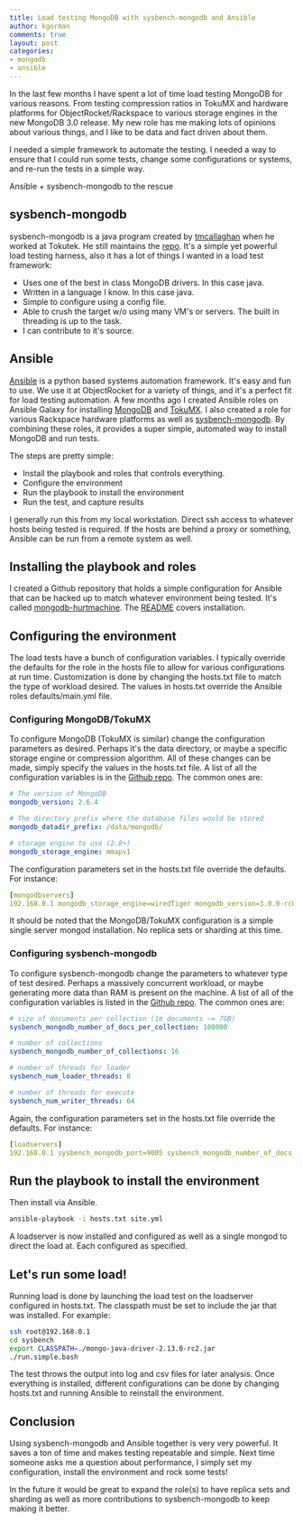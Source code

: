 ```yaml
---
title: Load testing MongoDB with sysbench-mongodb and Ansible
author: kgorman
comments: true
layout: post
categories:
- mongodb
- ansible
---
```


In the last few months I have spent a lot of time load testing MongoDB for various reasons. From testing compression ratios in TokuMX and hardware platforms for ObjectRocket/Rackspace to various storage engines in the new MongoDB 3.0 release. My new role has me making lots of opinions about various things, and I like to be data and fact driven about them.

<!--more-->

I needed a simple framework to automate the testing. I needed a way to ensure that I could run some tests, change some configurations or systems, and re-run the tests in a simple way.

Ansible + sysbench-mongodb to the rescue

## sysbench-mongodb

sysbench-mongodb is a java program created by [tmcallaghan](https://github.com/tmcallaghan) when he worked at Tokutek. He still maintains the [repo](https://github.com/tmcallaghan/sysbench-mongodb). It's a simple yet powerful load testing harness, also it has a lot of things I wanted in a load test framework:

- Uses one of the best in class MongoDB drivers. In this case java.
- Written in a language I know. In this case java.
- Simple to configure using a config file.
- Able to crush the target w/o using many VM's or servers. The built in threading is up to the task.
- I can contribute to it's source.

## Ansible

[Ansible](http://www.ansible.com) is a python based systems automation framework.  It's easy and fun to use. We use it at ObjectRocket for a variety of things, and it's a perfect fit for load testing automation. A few months ago I created Ansible roles on Ansible Galaxy for installing [MongoDB](https://galaxy.ansible.com/list#/roles/1955) and [TokuMX](https://galaxy.ansible.com/list#/roles/1890). I also created a role for various Rackspace hardware platforms as well as [sysbench-mongodb](https://github.com/kgorman/ansible-roles_sysbench-mongodb).  By combining these roles, it provides a super simple, automated way to install MongoDB and run tests.

The steps are pretty simple:

- Install the playbook and roles that controls everything.
- Configure the environment
- Run the playbook to install the environment
- Run the test, and capture results

I generally run this from my local workstation. Direct ssh access to whatever hosts being tested is required. If the hosts are behind a proxy or something, Ansible can be run from a remote system as well.

## Installing the playbook and roles

I created a Github repository that holds a simple configuration for Ansible that can be hacked up to match whatever environment being tested. It's called [mongodb-hurtmachine](https://github.com/kgorman/mongodb-hurtmachine). The [README](https://github.com/kgorman/mongodb-hurtmachine/blob/master/README.md) covers installation.

## Configuring the environment

The load tests have a bunch of configuration variables. I typically override the defaults for the role in the hosts file to allow for various configurations at run time. Customization is done by changing the hosts.txt file to match the type of workload desired. The values in hosts.txt override the Ansible roles defaults/main.yml file.

### Configuring MongoDB/TokuMX

To configure MongoDB (TokuMX is similar) change the configuration parameters as desired. Perhaps it's the data directory, or maybe a specific storage engine or compression algorithm. All of these changes can be made, simply specify the values in the hosts.txt file. A list of all the configuration variables is in the [Github repo](https://github.com/kgorman/ansible-roles_mongodb-install/blob/master/defaults/main.yml). The common ones are:

```yaml
# The version of MongoDB
mongodb_version: 2.6.4

# The directory prefix where the database files would be stored
mongodb_datadir_prefix: /data/mongodb/

# storage engine to use (2.8+)
mongodb_storage_engine: mmapv1
```

The configuration parameters set in the hosts.txt file override the defaults. For instance:

```yaml
[mongodbservers]
192.168.0.1 mongodb_storage_engine=wiredTiger mongodb_version=3.0.0-rc8
```

It should be noted that the MongoDB/TokuMX configuration is a simple single server mongod installation. No replica sets or sharding at this time.

### Configuring sysbench-mongodb

To configure sysbench-mongodb change the parameters to whatever type of test desired. Perhaps a massively concurrent workload, or maybe generating more data than RAM is present on the machine. A list of all of the configuration variables is listed in the [Github repo](https://github.com/kgorman/ansible-roles_sysbench-mongodb/blob/master/defaults/main.yml). The common ones are:

```yaml
# size of documents per collection (1m documents ~= 7GB)
sysbench_mongodb_number_of_docs_per_collection: 100000

# number of collections
sysbench_mongodb_number_of_collections: 16

# number of threads for loader
sysbench_num_loader_threads: 8

# number of threads for execute
sysbench_num_writer_threads: 64
```

Again, the configuration parameters set in the hosts.txt file override the defaults. For instance:

```yaml
[loadservers]
192.168.0.1 sysbench_mongodb_port=9005 sysbench_mongodb_number_of_docs_per_collection=5000000 sysbench_mongodb_host=192.168.0.2
```

## Run the playbook to install the environment

Then install via Ansible.

```bash
ansible-playbook -i hosts.txt site.yml
```

A loadserver is now installed and configured as well as a single mongod to direct the load at. Each configured as specified.

## Let's run some load!

Running load is done by launching the load test on the loadserver configured in hosts.txt. The classpath must be set to include the jar that was installed. For example:

```bash
ssh root@192.168.0.1
cd sysbench
export CLASSPATH=./mongo-java-driver-2.13.0-rc2.jar
./run.simple.bash
```

The test throws the output into log and csv files for later analysis.  Once everything is installed, different configurations can be done by changing hosts.txt and running Ansible to reinstall the environment.

## Conclusion

Using sysbench-mongodb and Ansible together is very very powerful. It saves a ton of time and makes testing repeatable and simple. Next time someone asks me a question about performance, I simply set my configuration, install the environment and rock some tests!

In the future it would be great to expand the role(s) to have replica sets and sharding as well as more contributions to sysbench-mongodb to keep making it better.
